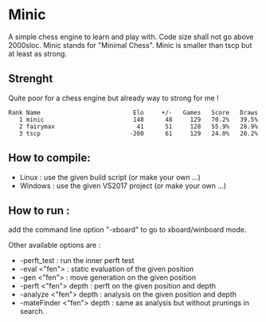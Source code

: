 # Minic
A simple chess engine to learn and play with.
Code size shall not go above 2000sloc.
Minic stands for "Minimal Chess".
Minic is smaller than tscp but at least as strong.

## Strenght
Quite poor for a chess engine but already way to strong for me !

```
Rank Name                          Elo     +/-   Games   Score   Draws
   1 minic                         148      48     129   70.2%   39.5%
   2 fairymax                       41      51     128   55.9%   28.9%
   3 tscp                         -200      61     129   24.0%   20.2%
```

## How to compile:
* Linux : use the given build script (or make your own ...)
* Windows : use the given VS2017 project (or make your own ...)

## How to run :
add the command line option "-xboard" to go to xboard/winboard mode.

Other available options are :
* -perft_test : run the inner perft test
* -eval <"fen"> : static evaluation of the given position
* -gen <"fen"> : move generation on the given position
* -perft <"fen"> depth : perft on the given position and depth
* -analyze <"fen"> depth : analysis on the given position and depth
* -mateFinder <"fen"> depth : same as analysis but without prunings in search.

